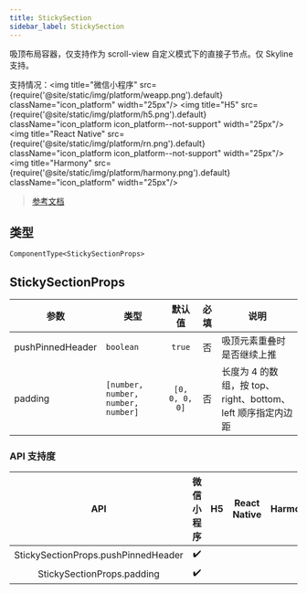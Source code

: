 ```yaml
---
title: StickySection
sidebar_label: StickySection
---
```


吸顶布局容器，仅支持作为 scroll-view 自定义模式下的直接子节点。仅 Skyline 支持。

支持情况：<img title="微信小程序" src={require('@site/static/img/platform/weapp.png').default} className="icon_platform" width="25px"/> <img title="H5" src={require('@site/static/img/platform/h5.png').default} className="icon_platform icon_platform--not-support" width="25px"/> <img title="React Native" src={require('@site/static/img/platform/rn.png').default} className="icon_platform icon_platform--not-support" width="25px"/> <img title="Harmony" src={require('@site/static/img/platform/harmony.png').default} className="icon_platform" width="25px"/>

> [参考文档](https://developers.weixin.qq.com/miniprogram/dev/component/sticky-section.html)

## 类型

```tsx
ComponentType<StickySectionProps>
```

## StickySectionProps

| 参数 | 类型 | 默认值 | 必填 | 说明 |
| --- | --- | :---: | :---: | --- |
| pushPinnedHeader | `boolean` | `true` | 否 | 吸顶元素重叠时是否继续上推 |
| padding | `[number, number, number, number]` | `[0, 0, 0, 0]` | 否 | 长度为 4 的数组，按 top、right、bottom、left 顺序指定内边距 |

### API 支持度

| API | 微信小程序 | H5 | React Native | Harmony |
| :---: | :---: | :---: | :---: | :---: |
| StickySectionProps.pushPinnedHeader | ✔️ |  |  |  |
| StickySectionProps.padding | ✔️ |  |  |  |
